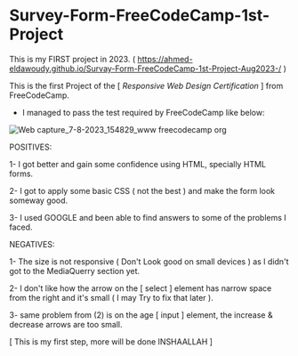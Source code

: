 # Survey-Form-FreeCodeCamp-1st-Project
This is my FIRST project in 2023. ( https://ahmed-eldawoudy.github.io/Survay-Form-FreeCodeCamp-1st-Project-Aug2023-/ )

This is the first Project of the [ *Responsive Web Design Certification* ] from FreeCodeCamp.

* I managed to pass the test required by FreeCodeCamp like below:

![Web capture_7-8-2023_154829_www freecodecamp org](https://github.com/Ahmed-Eldawoudy/Survay-Form-FreeCodeCamp-1st-Project-Aug2023-/assets/60572865/3ec5e9f2-953f-46d9-9000-b292d1d242df)

POSITIVES:

1- I got better and gain some confidence using HTML, specially HTML forms.

2- I got to apply some basic CSS ( not the best ) and make the form look someway good.

3- I used GOOGLE and been able to find answers to some of the problems I faced.

NEGATIVES:

1- The size is not responsive ( Don't Look good on small devices ) as I didn't got to the MediaQuerry section yet.

2- I don't like how the arrow on the [ select ] element has narrow space from the right and it's small ( I may Try to fix that later ).

3- same problem from (2) is on the age [ input ] element, the increase & decrease arrows are too small.

[ This is my first step, more will be done INSHAALLAH ]
